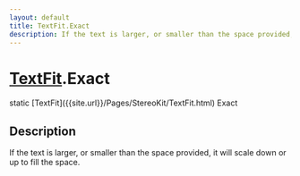 ```yaml
---
layout: default
title: TextFit.Exact
description: If the text is larger, or smaller than the space provided, it will scale down or up to fill the space.
---
```

# [TextFit]({{site.url}}/Pages/StereoKit/TextFit.html).Exact

<div class='signature' markdown='1'>
static [TextFit]({{site.url}}/Pages/StereoKit/TextFit.html) Exact
</div>

## Description
If the text is larger, or smaller than the space
provided, it will scale down or up to fill the space.


